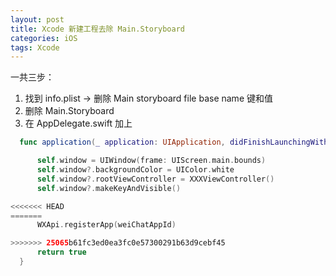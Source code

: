 ```yaml
---
layout: post
title: Xcode 新建工程去除 Main.Storyboard
categories: iOS
tags: Xcode
---
```


一共三步：

1. 找到 info.plist -> 删除 Main storyboard file base name 键和值
2. 删除 Main.Storyboard
3. 在 AppDelegate.swift 加上
```swift
  func application(_ application: UIApplication, didFinishLaunchingWithOptions launchOptions: [UIApplicationLaunchOptionsKey: Any]?) -> Bool {

      self.window = UIWindow(frame: UIScreen.main.bounds)
      self.window?.backgroundColor = UIColor.white
      self.window?.rootViewController = XXXViewController()
      self.window?.makeKeyAndVisible()

<<<<<<< HEAD
=======
      WXApi.registerApp(weiChatAppId)

>>>>>>> 25065b61fc3ed0ea3fc0e57300291b63d9cebf45
      return true
  }
```
